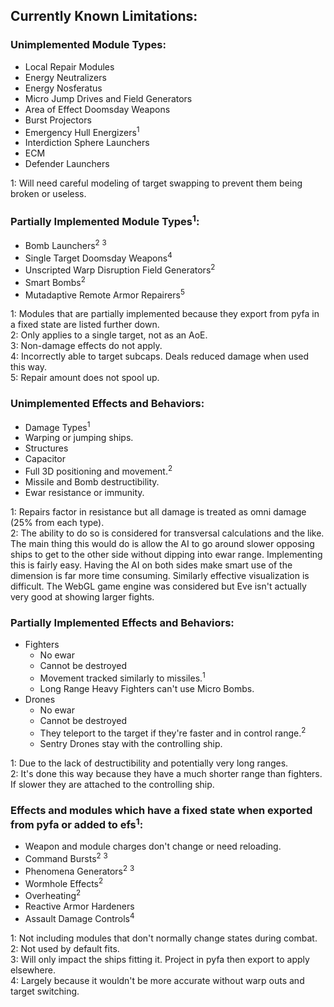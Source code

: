 ## Currently Known Limitations:

### Unimplemented Module Types:
- Local Repair Modules
- Energy Neutralizers
- Energy Nosferatus
- Micro Jump Drives and Field Generators
- Area of Effect Doomsday Weapons
- Burst Projectors
- Emergency Hull Energizers<sup>1</sup>
- Interdiction Sphere Launchers
- ECM
- Defender Launchers

1: Will need careful modeling of target swapping to prevent them being broken or useless.

### Partially Implemented Module Types<sup>1</sup>:
- Bomb Launchers<sup>2</sup> <sup>3</sup>
- Single Target Doomsday Weapons<sup>4</sup>
- Unscripted Warp Disruption Field Generators<sup>2</sup>
- Smart Bombs<sup>2</sup>
- Mutadaptive Remote Armor Repairers<sup>5</sup>

1: Modules that are partially implemented because they export from pyfa in a fixed state are listed further down.<br />
2: Only applies to a single target, not as an AoE.<br />
3: Non-damage effects do not apply.<br />
4: Incorrectly able to target subcaps. Deals reduced damage when used this way.<br />
5: Repair amount does not spool up.

### Unimplemented Effects and Behaviors:
- Damage Types<sup>1</sup>
- Warping or jumping ships.
- Structures
- Capacitor
- Full 3D positioning and movement.<sup>2</sup>
- Missile and Bomb destructibility.
- Ewar resistance or immunity.

1: Repairs factor in resistance but all damage is treated as omni damage (25% from each type).<br />
2: The ability to do so is considered for transversal calculations and the like.
   The main thing this would do is allow the AI to go around slower opposing ships to get to the other side without dipping into ewar range.
   Implementing this is fairly easy. Having the AI on both sides make smart use of the dimension is far more time consuming.
   Similarly effective visualization is difficult. The WebGL game engine was considered but Eve isn't actually very good at showing larger fights.

### Partially Implemented Effects and Behaviors:
- Fighters
  - No ewar
  - Cannot be destroyed
  - Movement tracked similarly to missiles.<sup>1</sup>
  - Long Range Heavy Fighters can't use Micro Bombs.
- Drones
  - No ewar
  - Cannot be destroyed
  - They teleport to the target if they're faster and in control range.<sup>2</sup>
  - Sentry Drones stay with the controlling ship.

1: Due to the lack of destructibility and potentially very long ranges.<br />
2: It's done this way because they have a much shorter range than fighters. If slower they are attached to the controlling ship.


### Effects and modules which have a fixed state when exported from pyfa or added to efs<sup>1</sup>:
- Weapon and module charges don't change or need reloading.
- Command Bursts<sup>2</sup> <sup>3</sup>
- Phenomena Generators<sup>2</sup> <sup>3</sup>
- Wormhole Effects<sup>2</sup>
- Overheating<sup>2</sup>
- Reactive Armor Hardeners
- Assault Damage Controls<sup>4</sup>

1: Not including modules that don't normally change states during combat.<br />
2: Not used by default fits.<br />
3: Will only impact the ships fitting it. Project in pyfa then export to apply elsewhere.<br />
4: Largely because it wouldn't be more accurate without warp outs and target switching.
